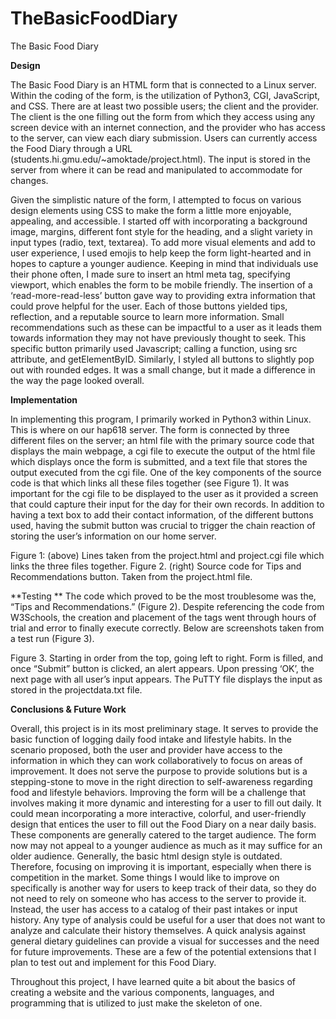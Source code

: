 # TheBasicFoodDiary
The Basic Food Diary 

**Design**

The Basic Food Diary is an HTML form that is connected to a Linux server. Within the coding of the form, is the utilization of Python3, CGI, JavaScript, and CSS. There are at least two possible users; the client and the provider. The client is the one filling out the form from which they access using any screen device with an internet connection, and the provider who has access to the server, can view each diary submission. Users can currently access the Food Diary through a URL (students.hi.gmu.edu/~amoktade/project.html). The input is stored in the server from where it can be read and manipulated to accommodate for changes. 

Given the simplistic nature of the form, I attempted to focus on various design elements using CSS to make the form a little more enjoyable, appealing, and accessible. I started off with incorporating a background image, margins, different font style for the heading, and a slight variety in input types (radio, text, textarea). To add more visual elements and add to user experience, I used emojis to help keep the form light-hearted and in hopes to capture a younger audience. Keeping in mind that individuals use their phone often, I made sure to insert an html meta tag, specifying viewport, which enables the form to be mobile friendly. The insertion of a ‘read-more-read-less’ button gave way to providing extra information that could prove helpful for the user. Each of those buttons yielded tips, reflection, and a reputable source to learn more information. Small recommendations such as these can be impactful to a user as it leads them towards information they may not have previously thought to seek. This specific button primarily used Javascript; calling a function, using src attribute, and getElementByID. Similarly, I styled all buttons to slightly pop out with rounded edges. It was a small change, but it made a difference in the way the page looked overall. 

**Implementation**

In implementing this program, I primarily worked in Python3 within Linux. This is where on our hap618 server. The form is connected by three different files on the server; an html file with the primary source code that displays the main webpage, a cgi file to execute the output of the html file which displays once the form is submitted, and a text file that stores the output executed from the cgi file. One of the key components of the source code is that which links all these files together (see Figure 1). It was important for the cgi file to be displayed to the user as it provided a screen that could capture their input for the day for their own records. In addition to having a text box to add their contact information, of the different buttons used, having the submit button was crucial to trigger the chain reaction of storing the user’s information on our home server. 
 
 
 
Figure 1: (above) Lines taken from the project.html and project.cgi file which links the three files together. 
Figure 2. (right) Source code for Tips and Recommendations button. Taken from the project.html file.

**Testing **
The code which proved to be the most troublesome was the, “Tips and Recommendations.” (Figure 2). Despite referencing the code from W3Schools, the creation and placement of the tags went through hours of trial and error to finally execute correctly. Below are screenshots taken from a test run (Figure 3).
     
Figure 3. Starting in order from the top, going left to right. Form is filled, and once “Submit” button is clicked, an alert appears. Upon pressing ‘OK’, the next page with all user’s input appears. The PuTTY file displays the input as stored in the projectdata.txt file. 

**Conclusions & Future Work** 

Overall, this project is in its most preliminary stage. It serves to provide the basic function of logging daily food intake and lifestyle habits. In the scenario proposed, both the user and provider have access to the information in which they can work collaboratively to focus on areas of improvement. It does not serve the purpose to provide solutions but is a stepping-stone to move in the right direction to self-awareness regarding food and lifestyle behaviors. 
Improving the form will be a challenge that involves making it more dynamic and interesting for a user to fill out daily. It could mean incorporating a more interactive, colorful, and user-friendly design that entices the user to fill out the Food Diary on a near daily basis. These components are generally catered to the target audience. The form now may not appeal to a younger audience as much as it may suffice for an older audience. Generally, the basic html design style is outdated. Therefore, focusing on improving it is important, especially when there is competition in the market. Some things I would like to improve on specifically is another way for users to keep track of their data, so they do not need to rely on someone who has access to the server to provide it. Instead, the user has access to a catalog of their past intakes or input history. Any type of analysis could be useful for a user that does not want to analyze and calculate their history themselves. A quick analysis against general dietary guidelines can provide a visual for successes and the need for future improvements. These are a few of the potential extensions that I plan to test out and implement for this Food Diary. 

Throughout this project, I have learned quite a bit about the basics of creating a website and the various components, languages, and programming that is utilized to just make the skeleton of one.
